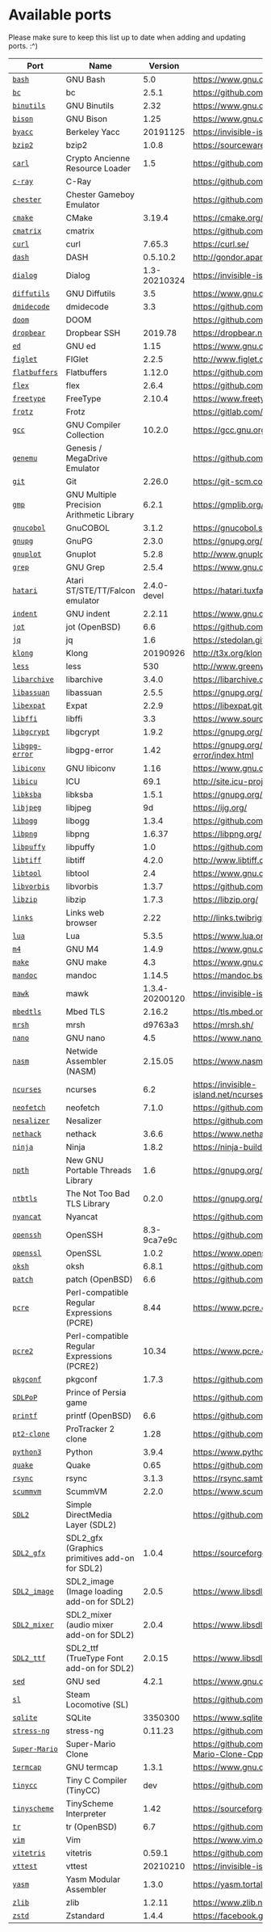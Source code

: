 # Available ports

Please make sure to keep this list up to date when adding and updating ports. :^)

| Port                           | Name                                          | Version           | Website                                               |
|--------------------------------|-----------------------------------------------|-------------------|-------------------------------------------------------|
| [`bash`](bash/)                | GNU Bash                                      | 5.0               | https://www.gnu.org/software/bash/                    |
| [`bc`](bc/)                    | bc                                            | 2.5.1             | https://github.com/gavinhoward/bc                     |
| [`binutils`](binutils/)        | GNU Binutils                                  | 2.32              | https://www.gnu.org/software/binutils/                |
| [`bison`](bison/)              | GNU Bison                                     | 1.25              | https://www.gnu.org/software/bison/                   |
| [`byacc`](byacc/)              | Berkeley Yacc                                 | 20191125          | https://invisible-island.net/byacc/byacc.html         |
| [`bzip2`](bzip2/)              | bzip2                                         | 1.0.8             | https://sourceware.org/bzip2/                         |
| [`carl`](carl/)                | Crypto Ancienne Resource Loader               | 1.5               | https://github.com/classilla/cryanc                   |
| [`c-ray`](c-ray/)              | C-Ray                                         |                   | https://github.com/vkoskiv/c-ray                      |
| [`chester`](chester/)          | Chester Gameboy Emulator                      |                   | https://github.com/veikkos/chester                    |
| [`cmake`](cmake/)              | CMake                                         | 3.19.4            | https://cmake.org/                                    |
| [`cmatrix`](cmatrix/)          | cmatrix                                       |                   | https://github.com/abishekvashok/cmatrix              |
| [`curl`](curl/)                | curl                                          | 7.65.3            | https://curl.se/                                      |
| [`dash`](dash/)                | DASH                                          | 0.5.10.2          | http://gondor.apana.org.au/~herbert/dash              |
| [`dialog`](dialog/)            | Dialog                                        | 1.3-20210324      | https://invisible-island.net/dialog/                  |
| [`diffutils`](diffutils/)      | GNU Diffutils                                 | 3.5               | https://www.gnu.org/software/diffutils/               |
| [`dmidecode`](dmidecode/)      | dmidecode                                     | 3.3               | https://github.com/mirror/dmidecode                   |
| [`doom`](doom/)                | DOOM                                          |                   | https://github.com/SerenityOS/SerenityDOOM            |
| [`dropbear`](dropbear/)        | Dropbear SSH                                  | 2019.78           | https://dropbear.nl/mirror/dropbear.html              |
| [`ed`](ed/)                    | GNU ed                                        | 1.15              | https://www.gnu.org/software/ed/                      |
| [`figlet`](figlet/)            | FIGlet                                        | 2.2.5             | http://www.figlet.org/                                |
| [`flatbuffers`](flatbuffers/)  | Flatbuffers                                   | 1.12.0            | https://github.com/google/flatbuffers                 |
| [`flex`](flex/)                | flex                                          | 2.6.4             | https://github.com/westes/flex                        |
| [`freetype`](freetype/)        | FreeType                                      | 2.10.4            | https://www.freetype.org/                             |
| [`frotz`](frotz/)              | Frotz                                         |                   | https://gitlab.com/DavidGriffith/frotz                |
| [`gcc`](gcc/)                  | GNU Compiler Collection                       | 10.2.0            | https://gcc.gnu.org/                                  |
| [`genemu`](genemu)             | Genesis / MegaDrive Emulator                  |                   | https://github.com/rasky/genemu                       |
| [`git`](git/)                  | Git                                           | 2.26.0            | https://git-scm.com/                                  |
| [`gmp`](gmp/)                  | GNU Multiple Precision Arithmetic Library     | 6.2.1             | https://gmplib.org/                                   |
| [`gnucobol`](gnucobol/)        | GnuCOBOL                                      | 3.1.2             | https://gnucobol.sourceforge.io/                      |
| [`gnupg`](gnupg/)              | GnuPG                                         | 2.3.0             | https://gnupg.org/software/index.html                 |
| [`gnuplot`](gnuplot/)          | Gnuplot                                       | 5.2.8             | http://www.gnuplot.info/                              |
| [`grep`](grep/)                | GNU Grep                                      | 2.5.4             | https://www.gnu.org/software/grep/                    |
| [`hatari`](hatari/)            | Atari ST/STE/TT/Falcon emulator               | 2.4.0-devel       | https://hatari.tuxfamily.org/                         |
| [`indent`](indent/)            | GNU indent                                    | 2.2.11            | https://www.gnu.org/software/indent/                  |
| [`jot`](jot/)                  | jot (OpenBSD)                                 | 6.6               | https://github.com/ibara/libpuffy                     |
| [`jq`](jq/)                    | jq                                            | 1.6               | https://stedolan.github.io/jq/                        |
| [`klong`](klong/)              | Klong                                         | 20190926          | http://t3x.org/klong/                                 |
| [`less`](less/)                | less                                          | 530               | http://www.greenwoodsoftware.com/less/                |
| [`libarchive`](libarchive/)    | libarchive                                    | 3.4.0             | https://libarchive.org/                               |
| [`libassuan`](libassuan/)      | libassuan                                     | 2.5.5             | https://gnupg.org/software/libassuan/index.html       |
| [`libexpat`](libexpat/)        | Expat                                         | 2.2.9             | https://libexpat.github.io/                           |
| [`libffi`](libffi/)            | libffi                                        | 3.3               | https://www.sourceware.org/libffi/                    |
| [`libgcrypt`](libgcrypt/)      | libgcrypt                                     | 1.9.2             | https://gnupg.org/software/libgcrypt/index.html       |
| [`libgpg-error`](libgpg-error/)| libgpg-error                                  | 1.42              | https://gnupg.org/software/libgpg-error/index.html    |
| [`libiconv`](libiconv/)        | GNU libiconv                                  | 1.16              | https://www.gnu.org/software/libiconv/                |
| [`libicu`](libicu/)            | ICU                                           | 69.1              | http://site.icu-project.org/                          |
| [`libksba`](libksba/)          | libksba                                       | 1.5.1             | https://gnupg.org/software/libksba/index.html         |
| [`libjpeg`](libjpeg/)          | libjpeg                                       | 9d                | https://ijg.org/                                      |
| [`libogg`](libogg/)            | libogg                                        | 1.3.4             | https://github.com/xiph/ogg                           |
| [`libpng`](libpng/)            | libpng                                        | 1.6.37            | https://libpng.org/                                   |
| [`libpuffy`](libpuffy/)        | libpuffy                                      | 1.0               | https://github.com/ibara/libpuffy                     |
| [`libtiff`](libtiff/)          | libtiff                                       | 4.2.0             | http://www.libtiff.org/                               |
| [`libtool`](libtool/)          | libtool                                       | 2.4               | https://www.gnu.org/software/libtool/                 |
| [`libvorbis`](libvorbis/)      | libvorbis                                     | 1.3.7             | https://github.com/xiph/vorbis                        |
| [`libzip`](libzip/)            | libzip                                        | 1.7.3             | https://libzip.org/                                   |
| [`links`](links/)              | Links web browser                             | 2.22              | http://links.twibright.com/                           |
| [`lua`](lua/)                  | Lua                                           | 5.3.5             | https://www.lua.org/                                  |
| [`m4`](m4/)                    | GNU M4                                        | 1.4.9             | https://www.gnu.org/software/m4/                      |
| [`make`](make/)                | GNU make                                      | 4.3               | https://www.gnu.org/software/make/                    |
| [`mandoc`](mandoc/)            | mandoc                                        | 1.14.5            | https://mandoc.bsd.lv/                                |
| [`mawk`](mawk/)                | mawk                                          | 1.3.4-20200120    | https://invisible-island.net/mawk/                    |
| [`mbedtls`](mbedtls/)          | Mbed TLS                                      | 2.16.2            | https://tls.mbed.org/                                 |
| [`mrsh`](mrsh/)                | mrsh                                          | d9763a3           | https://mrsh.sh/                                      |
| [`nano`](nano/)                | GNU nano                                      | 4.5               | https://www.nano-editor.org/                          |
| [`nasm`](nasm/)                | Netwide Assembler (NASM)                      | 2.15.05           | https://www.nasm.us/                                  |
| [`ncurses`](ncurses/)          | ncurses                                       | 6.2               | https://invisible-island.net/ncurses/announce.html    |
| [`neofetch`](neofetch/)        | neofetch                                      | 7.1.0             | https://github.com/dylanaraps/neofetch                |
| [`nesalizer`](nesalizer/)      | Nesalizer                                     |                   | https://github.com/SerenityOS/nesalizer               |
| [`nethack`](nethack/)          | nethack                                       | 3.6.6             | https://www.nethack.org/                              |
| [`ninja`](ninja/)              | Ninja                                         | 1.8.2             | https://ninja-build.org/                              |
| [`npth`](npth/)                | New GNU Portable Threads Library              | 1.6               | https://gnupg.org/software/npth/index.html            |
| [`ntbtls`](ntbtls/)            | The Not Too Bad TLS Library                   | 0.2.0             | https://gnupg.org/software/ntbtls/index.html          |
| [`nyancat`](nyancat/)          | Nyancat                                       |                   | https://github.com/klange/nyancat                     |
| [`openssh`](openssh/)          | OpenSSH                                       | 8.3-9ca7e9c       | https://github.com/openssh/openssh-portable           |
| [`openssl`](openssl/)          | OpenSSL                                       | 1.0.2             | https://www.openssl.org/                              |
| [`oksh`](oksh/)                | oksh                                          | 6.8.1             | https://github.com/ibara/oksh                         |
| [`patch`](patch/)              | patch (OpenBSD)                               | 6.6               | https://github.com/ibara/libpuffy                     |
| [`pcre`](pcre/)                | Perl-compatible Regular Expressions (PCRE)    | 8.44              | https://www.pcre.org/                                 |
| [`pcre2`](pcre2/)              | Perl-compatible Regular Expressions (PCRE2)   | 10.34             | https://www.pcre.org/                                 |
| [`pkgconf`](pkgconf/)          | pkgconf                                       | 1.7.3             | https://github.com/pkgconf/pkgconf                    |
| [`SDLPoP`](SDLPoP/)            | Prince of Persia game                         |                   | https://github.com/NagyD/SDLPoP                       |
| [`printf`](printf/)            | printf (OpenBSD)                              | 6.6               | https://github.com/ibara/libpuffy                     |
| [`pt2-clone`](pt2-clone/)      | ProTracker 2 clone                            | 1.28              | https://github.com/8bitbubsy/pt2-clone                |
| [`python3`](python3/)          | Python                                        | 3.9.4             | https://www.python.org/                               |
| [`quake`](quake/)              | Quake                                         | 0.65              | https://github.com/SerenityOS/SerenityQuake           |
| [`rsync`](rsync/)              | rsync                                         | 3.1.3             | https://rsync.samba.org/                              |
| [`scummvm`](scummvm/)          | ScummVM                                       | 2.2.0             | https://www.scummvm.org/                              |
| [`SDL2`](SDL2/)                | Simple DirectMedia Layer (SDL2)               |                   | https://github.com/SerenityOS/SDL                     |
| [`SDL2_gfx`](SDL2_gfx/)        | SDL2\_gfx (Graphics primitives add-on for SDL2) | 1.0.4           | https://sourceforge.net/projects/sdl2gfx/             |
| [`SDL2_image`](SDL2_image/)    | SDL2\_image (Image loading add-on for SDL2)   | 2.0.5             | https://www.libsdl.org/projects/SDL_image/            |
| [`SDL2_mixer`](SDL2_mixer/)    | SDL2\_mixer (audio mixer add-on for SDL2)     | 2.0.4             | https://www.libsdl.org/projects/SDL_mixer/            |
| [`SDL2_ttf`](SDL2_ttf/)        | SDL2\_ttf (TrueType Font add-on for SDL2)     | 2.0.15            | https://www.libsdl.org/projects/SDL_ttf/              |
| [`sed`](sed/)                  | GNU sed                                       | 4.2.1             | https://www.gnu.org/software/sed/                     |
| [`sl`](sl/)                    | Steam Locomotive (SL)                         |                   | https://github.com/mtoyoda/sl                         |
| [`sqlite`](sqlite/)            | SQLite                                        | 3350300           | https://www.sqlite.org/                               |
| [`stress-ng`](stress-ng/)      | stress-ng                                     | 0.11.23           | https://github.com/ColinIanKing/stress-ng             |
| [`Super-Mario`](Super-Mario/)  | Super-Mario Clone                             |                   |https://github.com/Bennyhwanggggg/Super-Mario-Clone-Cpp|
| [`termcap`](termcap/)          | GNU termcap                                   | 1.3.1             | https://www.gnu.org/software/termutils/               |
| [`tinycc`](tinycc/)            | Tiny C Compiler (TinyCC)                      | dev               | https://github.com/TinyCC/tinycc                      |
| [`tinyscheme`](tinyscheme/)    | TinyScheme Interpreter                        | 1.42              | https://sourceforge.net/projects/tinyscheme/          |
| [`tr`](tr/)                    | tr (OpenBSD)                                  | 6.7               | https://github.com/ibara/libpuffy                     |
| [`vim`](vim/)                  | Vim                                           |                   | https://www.vim.org/                                  |
| [`vitetris`](vitetris/)        | vitetris                                      | 0.59.1            | https://github.com/vicgeralds/vitetris                |
| [`vttest`](vttest/)            | vttest                                        | 20210210          | https://invisible-island.net/vttest/                  |
| [`yasm`](yasm/)                | Yasm Modular Assembler                        | 1.3.0             | https://yasm.tortall.net/                             |
| [`zlib`](zlib/)                | zlib                                          | 1.2.11            | https://www.zlib.net/                                 |
| [`zstd`](zstd/)                | Zstandard                                     | 1.4.4             | https://facebook.github.io/zstd/                      |
